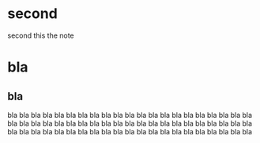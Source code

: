 # second
second
this the note 

# bla

## bla

bla bla bla bla bla bla bla 
bla bla bla bla bla bla bla 
bla bla bla bla bla bla bla bla bla bla bla bla bla bla 
bla bla bla bla bla bla bla 
bla bla bla bla bla bla bla bla bla bla bla bla bla bla 
bla bla bla bla bla bla bla 
bla bla bla bla bla bla bla 
